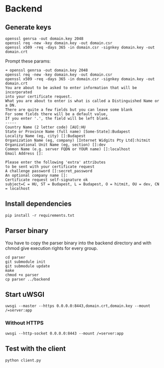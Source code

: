 # Backend

## Generate keys

```console
openssl genrsa -out domain.key 2048
openssl req -new -key domain.key -out domain.csr
openssl x509 -req -days 365 -in domain.csr -signkey domain.key -out domain.crt
```

Prompt these params:

```console
➜ openssl genrsa -out domain.key 2048
openssl req -new -key domain.key -out domain.csr
openssl x509 -req -days 365 -in domain.csr -signkey domain.key -out domain.crt
You are about to be asked to enter information that will be incorporated
into your certificate request.
What you are about to enter is what is called a Distinguished Name or a DN.
There are quite a few fields but you can leave some blank
For some fields there will be a default value,
If you enter '.', the field will be left blank.
-----
Country Name (2 letter code) [AU]:HU
State or Province Name (full name) [Some-State]:Budapest
Locality Name (eg, city) []:Budapest
Organization Name (eg, company) [Internet Widgits Pty Ltd]:hitmit
Organizational Unit Name (eg, section) []:dev
Common Name (e.g. server FQDN or YOUR name) []:localhost
Email Address []:

Please enter the following 'extra' attributes
to be sent with your certificate request
A challenge password []:secret_password
An optional company name []:
Certificate request self-signature ok
subject=C = HU, ST = Budapest, L = Budapest, O = hitmit, OU = dev, CN = localhost

```

## Install dependencies

```console
pip install -r requirements.txt
```

## Parser binary

You have to copy the parser binary into the backend directory and with chmod give execution rights for every group.

```console
cd parser
git submodule init
git submodule update
make
chmod +x parser
cp parser ../backend
```

## Start uWSGI

```console
uwsgi --master --https 0.0.0.0:8443,domain.crt,domain.key --mount /=server:app
```

### Without HTTPS

```
uwsgi --http-socket 0.0.0.0:8443 --mount /=server:app
```

## Test with the client

```
python client.py
```